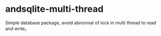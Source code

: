 andsqlite-multi-thread
======================

Simple database package, avoid abnormal of lock in multi thread to read and write。
